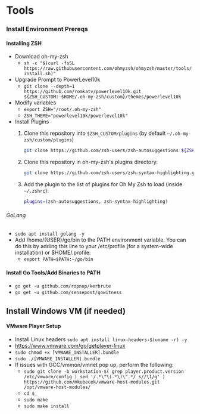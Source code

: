# Tools



### Install Environment Prereqs
#### Installing ZSH
   * Download oh-my-zsh
      * `sh -c "$(curl -fsSL https://raw.githubusercontent.com/ohmyzsh/ohmyzsh/master/tools/install.sh)"`
   * Upgrade Prompt to PowerLevel10k
      * `git clone --depth=1 https://github.com/romkatv/powerlevel10k.git ${ZSH_CUSTOM:-$HOME/.oh-my-zsh/custom}/themes/powerlevel10k`
   * Modify variables
      * `export ZSH="/root/.oh-my-zsh"`
      * `ZSH_THEME="powerlevel10k/powerlevel10k"`
   * Install Plugins
      1. Clone this repository into `$ZSH_CUSTOM/plugins` (by default `~/.oh-my-zsh/custom/plugins`)

         ```sh
         git clone https://github.com/zsh-users/zsh-autosuggestions ${ZSH_CUSTOM:-~/.oh-my-zsh/custom}/plugins/zsh-autosuggestions
         ```
      
      2. Clone this repository in oh-my-zsh's plugins directory:

         ```zsh
         git clone https://github.com/zsh-users/zsh-syntax-highlighting.git ${ZSH_CUSTOM:-~/.oh-my-zsh/custom}/plugins/zsh-syntax-highlighting
         ```

      3. Add the plugin to the list of plugins for Oh My Zsh to load (inside `~/.zshrc`):

         ```sh
         plugins=(zsh-autosuggestions, zsh-syntax-highlighting)


###### GoLang
   * `sudo apt install golang -y`
   * Add /home/{USER}/go/bin to the PATH environment variable. You can do this by adding this line to your /etc/profile (for a system-wide installation) or $HOME/.profile:
       * `export PATH=$PATH:~/go/bin`
       
#### Install Go Tools/Add Binaries to PATH
   * `go get -u github.com/ropnop/kerbrute`
   * `go get -u github.com/sensepost/gowitness`


## Install Windows VM (if needed)
#### VMware Player Setup
* Install Linux headers `sudo apt install linux-headers-$(uname -r) -y`
* https://www.vmware.com/go/getplayer-linux
* `sudo chmod +x [VMWARE_INSTALLER].bundle`
* `sudo ./[VMWARE_INSTALLER].bundle`
* If issues with GCC/vmmon/vmnet pop up, perform the following:
   * `sudo git clone -b workstation-$( grep player.product.version /etc/vmware/config | sed '/.*\"\(.*\)\".*/ s//\1/g' ) https://github.com/mkubecek/vmware-host-modules.git /opt/vmware-host-modules/`
   * `cd $_`
   * `sudo make`
   * `sudo make install`
